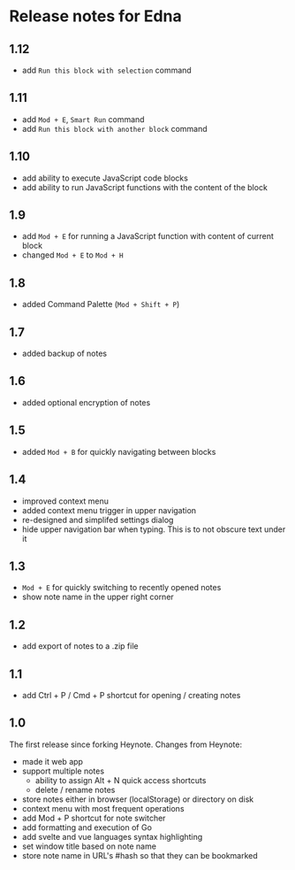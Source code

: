 # Release notes for Edna

## 1.12

- add `Run this block with selection` command

## 1.11

- add `Mod + E`, `Smart Run` command
- add `Run this block with another block` command

## 1.10

- add ability to execute JavaScript code blocks
- add ability to run JavaScript functions with the content of the block

## 1.9

- add `Mod + E` for running a JavaScript function with content of current block
- changed `Mod + E` to `Mod + H`

## 1.8

- added Command Palette (`Mod + Shift + P`)

## 1.7

- added backup of notes

## 1.6

- added optional encryption of notes

## 1.5

- added `Mod + B` for quickly navigating between blocks

## 1.4

- improved context menu
- added context menu trigger in upper navigation
- re-designed and simplifed settings dialog
- hide upper navigation bar when typing. This is to not obscure text under it

## 1.3

- `Mod + E` for quickly switching to recently opened notes
- show note name in the upper right corner

## 1.2

- add export of notes to a .zip file

## 1.1

- add Ctrl + P / Cmd + P shortcut for opening / creating notes

## 1.0

The first release since forking Heynote. Changes from Heynote:

- made it web app
- support multiple notes
  - ability to assign Alt + N quick access shortcuts
  - delete / rename notes
- store notes either in browser (localStorage) or directory on disk
- context menu with most frequent operations
- add Mod + P shortcut for note switcher
- add formatting and execution of Go
- add svelte and vue languages syntax highlighting
- set window title based on note name
- store note name in URL's #hash so that they can be bookmarked
